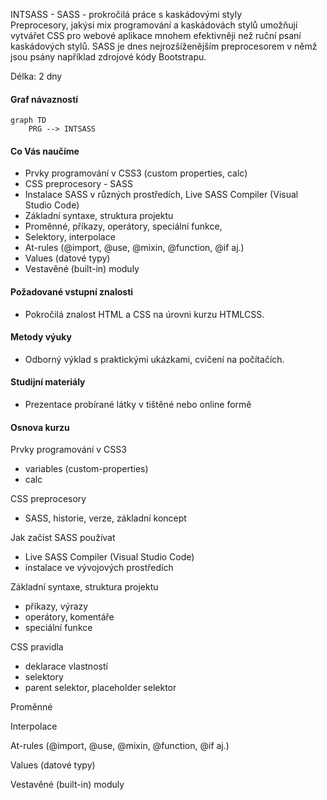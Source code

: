 INTSASS - SASS - prokročilá práce s kaskádovými styly  
Preprocesory, jakýsi mix programování a kaskádovách stylů umožňují vytvářet CSS pro webové aplikace mnohem efektivněji než ruční psaní kaskádových stylů. SASS je dnes nejrozšíženějším preprocesorem v němž jsou psány například zdrojové kódy Bootstrapu.     

Délka: 2 dny

#### Graf návazností
```mermaid
graph TD
    PRG --> INTSASS
```

#### Co Vás naučíme
* Prvky programování v CSS3 (custom properties, calc)
* CSS preprocesory - SASS
* Instalace SASS v různých prostředích, Live SASS Compiler (Visual Studio Code)
* Základní syntaxe, struktura projektu
* Proměnné, příkazy, operátory, speciální funkce,
* Selektory, interpolace
* At-rules (@import, @use, @mixin, @function, @if aj.)
* Values (datové typy)
* Vestavěné (built-in) moduly

#### Požadované vstupní znalosti
* Pokročilá znalost HTML a CSS na úrovni kurzu HTMLCSS.

#### Metody výuky
* Odborný výklad s praktickými ukázkami, cvičení na počítačích.

#### Studijní materiály
* Prezentace probírané látky v tištěné nebo online formě

#### Osnova kurzu
Prvky programování v CSS3
* variables (custom-properties)
* calc

CSS preprocesory
* SASS, historie, verze, základní koncept

Jak začíst SASS používat
* Live SASS Compiler (Visual Studio Code)
* instalace ve vývojových prostředích

Základní syntaxe, struktura projektu
* příkazy, výrazy
* operátory, komentáře
* speciální funkce

CSS pravidla
* deklarace vlastností
* selektory
* parent selektor, placeholder selektor

Proměnné

Interpolace

At-rules (@import, @use, @mixin, @function, @if aj.)

Values (datové typy)

Vestavěné (built-in) moduly